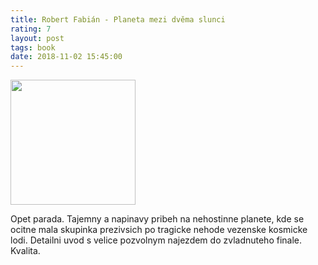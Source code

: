 ```yaml
---
title: Robert Fabián - Planeta mezi dvěma slunci
rating: 7
layout: post
tags: book
date: 2018-11-02 15:45:00
---
```

<img width="200" src="https://www.databazeknih.cz/images_books/13_/130700/big_planeta-mezi-dvema-slunci-Aek-130700.jpg" />
<p>
Opet parada. Tajemny a napinavy pribeh na nehostinne planete, kde se ocitne mala skupinka prezivsich po tragicke nehode vezenske kosmicke lodi. Detailni uvod s velice pozvolnym najezdem do zvladnuteho finale. Kvalita.
</p>
